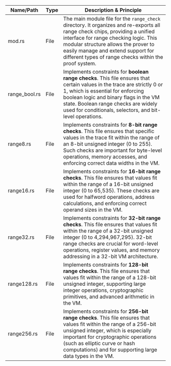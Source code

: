 | Name/Path         | Type      | Description & Principle                                                                                                                                                                                                                                                                                                                                                                                                                                                                                                 |
|-------------------|-----------|----------------------------------------------------------------------------------------------------------------------------------------------------------------------------------------------------------------------------------------------------------------------------------------------------------------------------------------------------------------------------------------------------------------------------------------------------------------------------------------------------------------------|
| mod.rs            | File      | The main module file for the `range_check` directory. It organizes and re-exports all range check chips, providing a unified interface for range checking logic. This modular structure allows the prover to easily manage and extend support for different types of range checks within the proof system.                                                      |
| range_bool.rs     | File      | Implements constraints for **boolean range checks**. This file ensures that certain values in the trace are strictly 0 or 1, which is essential for enforcing boolean logic and binary flags in the VM state. Boolean range checks are widely used for conditionals, selectors, and bit-level operations.                                                        |
| range8.rs         | File      | Implements constraints for **8-bit range checks**. This file ensures that specific values in the trace fit within the range of an 8-bit unsigned integer (0 to 255). Such checks are important for byte-level operations, memory accesses, and enforcing correct data widths in the VM.                                                                       |
| range16.rs        | File      | Implements constraints for **16-bit range checks**. This file ensures that values fit within the range of a 16-bit unsigned integer (0 to 65,535). These checks are used for halfword operations, address calculations, and enforcing correct operand sizes in the VM.                                                                                      |
| range32.rs        | File      | Implements constraints for **32-bit range checks**. This file ensures that values fit within the range of a 32-bit unsigned integer (0 to 4,294,967,295). 32-bit range checks are crucial for word-level operations, register values, and memory addressing in a 32-bit VM architecture.                                                                  |
| range128.rs       | File      | Implements constraints for **128-bit range checks**. This file ensures that values fit within the range of a 128-bit unsigned integer, supporting large integer operations, cryptographic primitives, and advanced arithmetic in the VM.                                                                                                                  |
| range256.rs       | File      | Implements constraints for **256-bit range checks**. This file ensures that values fit within the range of a 256-bit unsigned integer, which is especially important for cryptographic operations (such as elliptic curve or hash computations) and for supporting large data types in the VM.                                                           |